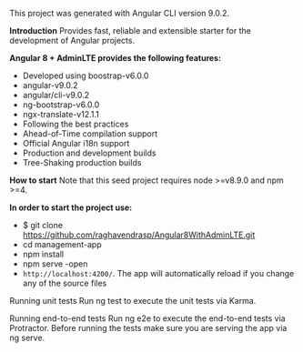 
This project was generated with Angular CLI version 9.0.2.

**Introduction**
Provides fast, reliable and extensible starter for the development of Angular projects.

**Angular 8 + AdminLTE provides the following features:**

 - Developed using boostrap-v6.0.0
 - angular-v9.0.2
 - angular/cli-v9.0.2
 - ng-bootstrap-v6.0.0
 - ngx-translate-v12.1.1
 - Following the best practices
 - Ahead-of-Time compilation support
 - Official Angular i18n support
 - Production and development builds
 - Tree-Shaking production builds

**How to start**
Note that this seed project requires node >=v8.9.0 and npm >=4.

**In order to start the project use:**

 - $ git clone https://github.com/raghavendrasp/Angular8WithAdminLTE.git
 - cd management-app
 - npm install
 - npm serve -open
 - `http://localhost:4200/`. The app will automatically reload if you change any of the source files
 
Running unit tests
Run ng test to execute the unit tests via Karma.

Running end-to-end tests
Run ng e2e to execute the end-to-end tests via Protractor. Before running the tests make sure you are serving the app via ng serve.